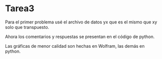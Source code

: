 # Tarea3

Para el primer problema usé el archivo de datos yx que es el mismo que xy solo que transpuesto.

Ahora los comentarios y respuestas se presentan en el código de python.

Las gráficas de menor calidad son hechas en Wolfram, las demás en python.
